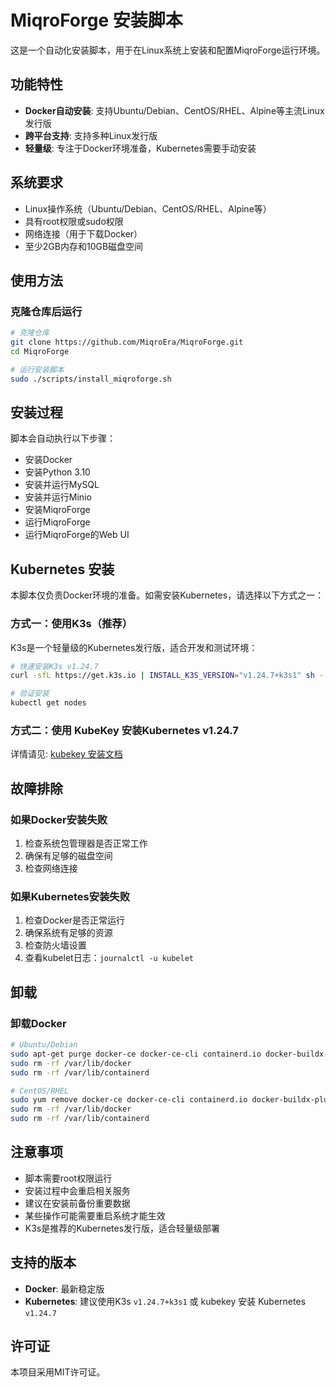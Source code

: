 # MiqroForge 安装脚本

这是一个自动化安装脚本，用于在Linux系统上安装和配置MiqroForge运行环境。

## 功能特性

- **Docker自动安装**: 支持Ubuntu/Debian、CentOS/RHEL、Alpine等主流Linux发行版
- **跨平台支持**: 支持多种Linux发行版
- **轻量级**: 专注于Docker环境准备，Kubernetes需要手动安装

## 系统要求

- Linux操作系统（Ubuntu/Debian、CentOS/RHEL、Alpine等）
- 具有root权限或sudo权限
- 网络连接（用于下载Docker）
- 至少2GB内存和10GB磁盘空间

## 使用方法


### 克隆仓库后运行

```bash
# 克隆仓库
git clone https://github.com/MiqroEra/MiqroForge.git
cd MiqroForge

# 运行安装脚本
sudo ./scripts/install_miqroforge.sh
```

## 安装过程

脚本会自动执行以下步骤：
- 安装Docker
- 安装Python 3.10
- 安装并运行MySQL
- 安装并运行Minio
- 安装MiqroForge
- 运行MiqroForge
- 运行MiqroForge的Web UI




## Kubernetes 安装

本脚本仅负责Docker环境的准备。如需安装Kubernetes，请选择以下方式之一：

### 方式一：使用K3s（推荐）

K3s是一个轻量级的Kubernetes发行版，适合开发和测试环境：

```bash
# 快速安装K3s v1.24.7
curl -sfL https://get.k3s.io | INSTALL_K3S_VERSION="v1.24.7+k3s1" sh -

# 验证安装
kubectl get nodes
```

### 方式二：使用 KubeKey 安装Kubernetes v1.24.7

详情请见: [kubekey 安装文档](https://github.com/kubesphere/kubekey/blob/master/README_zh-CN.md)

## 故障排除

### 如果Docker安装失败

1. 检查系统包管理器是否正常工作
2. 确保有足够的磁盘空间
3. 检查网络连接

### 如果Kubernetes安装失败

1. 检查Docker是否正常运行
2. 确保系统有足够的资源
3. 检查防火墙设置
4. 查看kubelet日志：`journalctl -u kubelet`

## 卸载

### 卸载Docker

```bash
# Ubuntu/Debian
sudo apt-get purge docker-ce docker-ce-cli containerd.io docker-buildx-plugin docker-compose-plugin
sudo rm -rf /var/lib/docker
sudo rm -rf /var/lib/containerd

# CentOS/RHEL
sudo yum remove docker-ce docker-ce-cli containerd.io docker-buildx-plugin docker-compose-plugin
sudo rm -rf /var/lib/docker
sudo rm -rf /var/lib/containerd
```


## 注意事项

- 脚本需要root权限运行
- 安装过程中会重启相关服务
- 建议在安装前备份重要数据
- 某些操作可能需要重启系统才能生效
- K3s是推荐的Kubernetes发行版，适合轻量级部署

## 支持的版本

- **Docker**: 最新稳定版
- **Kubernetes**: 建议使用K3s `v1.24.7+k3s1` 或 kubekey 安装 Kubernetes `v1.24.7`

## 许可证

本项目采用MIT许可证。
